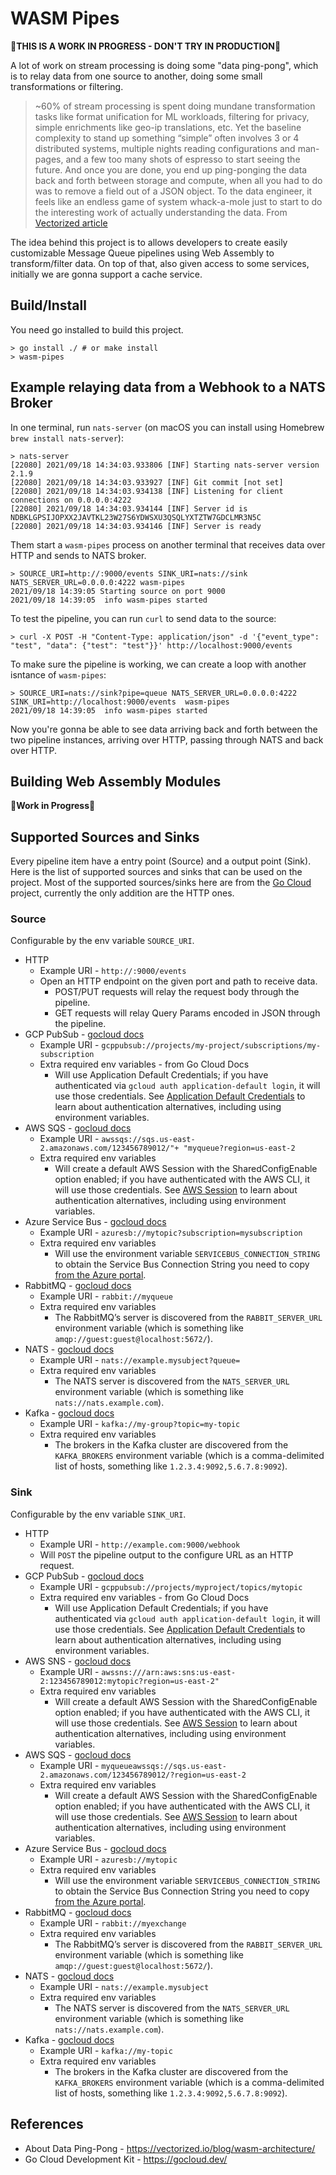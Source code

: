 # WASM Pipes

🚧**THIS IS A WORK IN PROGRESS - DON'T TRY IN PRODUCTION**🚧

A lot of work on stream processing is doing some "data ping-pong", which is to relay data from one source to another, doing some small transformations or filtering.

> ~60% of stream processing is spent doing mundane transformation tasks like format unification for ML workloads, filtering for privacy, simple enrichments like geo-ip translations, etc. Yet the baseline complexity to stand up something “simple” often involves 3 or 4 distributed systems, multiple nights reading configurations and man-pages, and a few too many shots of espresso to start seeing the future. And once you are done, you end up ping-ponging the data back and forth between storage and compute, when all you had to do was to remove a field out of a JSON object. To the data engineer, it feels like an endless game of system whack-a-mole just to start to do the interesting work of actually understanding the data.
> From [Vectorized article](https://vectorized.io/blog/wasm-architecture/)

The idea behind this project is to allows developers to create easily customizable Message Queue pipelines using Web Assembly to transform/filter data. On top of that, also given access to some services, initially we are gonna support a cache service.

## Build/Install

You need go installed to build this project.
```
> go install ./ # or make install
> wasm-pipes
```

## Example relaying data from a Webhook to a NATS Broker

In one terminal, run `nats-server` (on macOS you can install using Homebrew `brew install nats-server`):
```
> nats-server
[22080] 2021/09/18 14:34:03.933806 [INF] Starting nats-server version 2.1.9
[22080] 2021/09/18 14:34:03.933927 [INF] Git commit [not set]
[22080] 2021/09/18 14:34:03.934138 [INF] Listening for client connections on 0.0.0.0:4222
[22080] 2021/09/18 14:34:03.934144 [INF] Server id is NDBKLGPSIJOPXX2JAVTKL23W27S6YDWSXU3QSQLYXTZTW7GDCLMR3N5C
[22080] 2021/09/18 14:34:03.934146 [INF] Server is ready
```

Them start a `wasm-pipes` process on another terminal that receives data over HTTP and sends to NATS broker.
```
> SOURCE_URI=http://:9000/events SINK_URI=nats://sink NATS_SERVER_URL=0.0.0.0:4222 wasm-pipes
2021/09/18 14:39:05 Starting source on port 9000
2021/09/18 14:39:05  info wasm-pipes started
```

To test the pipeline, you can run `curl` to send data to the source:
```
> curl -X POST -H "Content-Type: application/json" -d '{"event_type": "test", "data": {"test": "test"}}' http://localhost:9000/events
```

To make sure the pipeline is working, we can create a loop with another isntance of `wasm-pipes`:
```
> SOURCE_URI=nats://sink?pipe=queue NATS_SERVER_URL=0.0.0.0:4222 SINK_URI=http://localhost:9000/events  wasm-pipes
2021/09/18 14:39:05  info wasm-pipes started
```

Now you're gonna be able to see data arriving back and forth between the two pipeline instances, arriving over HTTP, passing through NATS and back over HTTP.

## Building Web Assembly Modules

🚧**Work in Progress**🚧

## Supported Sources and Sinks

Every pipeline item have a entry point (Source) and a output point (Sink). Here is the list of supported sources and sinks that can be used on the project. Most of the supported sources/sinks here are from the [Go Cloud](https://gocloud.dev) project, currently the only addition are the HTTP ones.

### Source

Configurable by the env variable `SOURCE_URI`.

* HTTP
  * Example URI - `http://:9000/events`
  * Open an HTTP endpoint on the given port and path to receive data.
    * POST/PUT requests will relay the request body through the pipeline.
    * GET requests will relay Query Params encoded in JSON through the pipeline.
* GCP PubSub - [gocloud docs](https://gocloud.dev/howto/pubsub/subscribe/#gcp)
  * Example URI - `gcppubsub://projects/my-project/subscriptions/my-subscription`
  * Extra required env variables - from Go Cloud Docs
    * Will use Application Default Credentials; if you have authenticated via `gcloud auth application-default login`, it will use those credentials. See [Application Default Credentials](https://cloud.google.com/docs/authentication/production) to learn about authentication alternatives, including using environment variables.
* AWS SQS - [gocloud docs](https://gocloud.dev/howto/pubsub/subscribe/#sqs)
  * Example URI - `awssqs://sqs.us-east-2.amazonaws.com/123456789012/"+
  "myqueue?region=us-east-2`
  * Extra required env variables
    * Will create a default AWS Session with the SharedConfigEnable option enabled; if you have authenticated with the AWS CLI, it will use those credentials. See [AWS Session](https://docs.aws.amazon.com/sdk-for-go/api/aws/session/) to learn about authentication alternatives, including using environment variables.
* Azure Service Bus - [gocloud docs](https://gocloud.dev/howto/pubsub/subscribe/#azure)
  * Example URI - `azuresb://mytopic?subscription=mysubscription`
  * Extra required env variables
    * Will use the environment variable `SERVICEBUS_CONNECTION_STRING` to obtain the Service Bus Connection String you need to copy [from the Azure portal](https://docs.microsoft.com/en-us/azure/service-bus-messaging/service-bus-dotnet-how-to-use-topics-subscriptions#get-the-connection-string).
* RabbitMQ - [gocloud docs](https://gocloud.dev/howto/pubsub/subscribe/#rabbitmq)
  * Example URI - `rabbit://myqueue`
  * Extra required env variables
    * The RabbitMQ’s server is discovered from the `RABBIT_SERVER_URL` environment variable (which is something like `amqp://guest:guest@localhost:5672/`).
* NATS - [gocloud docs](https://gocloud.dev/howto/pubsub/subscribe/#nats)
  * Example URI - `nats://example.mysubject?queue=`
  * Extra required env variables
    * The NATS server is discovered from the `NATS_SERVER_URL` environment variable (which is something like `nats://nats.example.com`).
* Kafka - [gocloud docs](https://gocloud.dev/howto/pubsub/subscribe/#kafka)
  * Example URI - `kafka://my-group?topic=my-topic`
  * Extra required env variables
    * The brokers in the Kafka cluster are discovered from the `KAFKA_BROKERS` environment variable (which is a comma-delimited list of hosts, something like `1.2.3.4:9092,5.6.7.8:9092`).

### Sink

Configurable by the env variable `SINK_URI`.

* HTTP
  * Example URI - `http://example.com:9000/webhook`
  * Will `POST` the pipeline output to the configure URL as an HTTP request.
* GCP PubSub - [gocloud docs](https://gocloud.dev/howto/pubsub/publish/#gcp)
  * Example URI - `gcppubsub://projects/myproject/topics/mytopic`
  * Extra required env variables - from Go Cloud Docs
    * Will use Application Default Credentials; if you have authenticated via `gcloud auth application-default login`, it will use those credentials. See [Application Default Credentials](https://cloud.google.com/docs/authentication/production) to learn about authentication alternatives, including using environment variables.
* AWS SNS - [gocloud docs](https://gocloud.dev/howto/pubsub/publish/#sns)
  * Example URI - `awssns:///arn:aws:sns:us-east-2:123456789012:mytopic?region=us-east-2"`
  * Extra required env variables
    * Will create a default AWS Session with the SharedConfigEnable option enabled; if you have authenticated with the AWS CLI, it will use those credentials. See [AWS Session](https://docs.aws.amazon.com/sdk-for-go/api/aws/session/) to learn about authentication alternatives, including using environment variables.
* AWS SQS - [gocloud docs](https://gocloud.dev/howto/pubsub/publish/#sqs)
  * Example URI - `myqueueawssqs://sqs.us-east-2.amazonaws.com/123456789012/?region=us-east-2`
  * Extra required env variables
    * Will create a default AWS Session with the SharedConfigEnable option enabled; if you have authenticated with the AWS CLI, it will use those credentials. See [AWS Session](https://docs.aws.amazon.com/sdk-for-go/api/aws/session/) to learn about authentication alternatives, including using environment variables.
* Azure Service Bus - [gocloud docs](https://gocloud.dev/howto/pubsub/publish/#azure)
  * Example URI - `azuresb://mytopic`
  * Extra required env variables
    * Will use the environment variable `SERVICEBUS_CONNECTION_STRING` to obtain the Service Bus Connection String you need to copy [from the Azure portal](https://docs.microsoft.com/en-us/azure/service-bus-messaging/service-bus-dotnet-how-to-use-topics-subscriptions#get-the-connection-string).
* RabbitMQ - [gocloud docs](https://gocloud.dev/howto/pubsub/publish/#rabbitmq)
  * Example URI - `rabbit://myexchange`
  * Extra required env variables
    * The RabbitMQ’s server is discovered from the `RABBIT_SERVER_URL` environment variable (which is something like `amqp://guest:guest@localhost:5672/`).
* NATS - [gocloud docs](https://gocloud.dev/howto/pubsub/publish/#nats)
  * Example URI - `nats://example.mysubject`
  * Extra required env variables
    * The NATS server is discovered from the `NATS_SERVER_URL` environment variable (which is something like `nats://nats.example.com`).
* Kafka - [gocloud docs](https://gocloud.dev/howto/pubsub/publish/#kafka)
  * Example URI - `kafka://my-topic`
  * Extra required env variables
    * The brokers in the Kafka cluster are discovered from the `KAFKA_BROKERS` environment variable (which is a comma-delimited list of hosts, something like `1.2.3.4:9092,5.6.7.8:9092`).


## References
* About Data Ping-Pong - https://vectorized.io/blog/wasm-architecture/
* Go Cloud Development Kit - https://gocloud.dev/